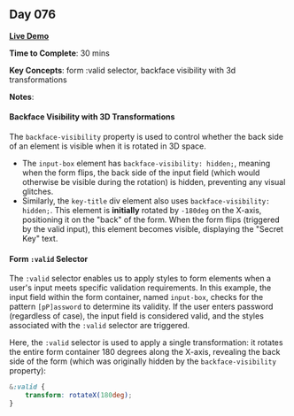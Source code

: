 ## Day 076

**<a href="https://css100.aniqa.dev#day-076">Live Demo</a>**

**Time to Complete**: 30 mins

**Key Concepts**: form :valid selector, backface visibility with 3d transformations

**Notes**:

#### Backface Visibility with 3D Transformations

The `backface-visibility` property is used to control whether the back side of an element is visible when it is rotated in 3D space.

- The `input-box` element has `backface-visibility: hidden;`, meaning when the form flips, the back side of the input field (which would otherwise be visible during the rotation) is hidden, preventing any visual glitches.
- Similarly, the `key-title` div element also uses `backface-visibility: hidden;`. This element is **initially** rotated by `-180deg` on the X-axis, positioning it on the "back" of the form. When the form flips (triggered by the valid input), this element becomes visible, displaying the "Secret Key" text.

#### Form `:valid` Selector

The `:valid` selector enables us to apply styles to form elements when a user's input meets specific validation requirements. In this example, the input field within the form container, named `input-box`, checks for the pattern `[pP]assword` to determine its validity. If the user enters password (regardless of case), the input field is considered valid, and the styles associated with the `:valid` selector are triggered.

Here, the `:valid` selector is used to apply a single transformation: it rotates the entire form container 180 degrees along the X-axis, revealing the back side of the form (which was originally hidden by the `backface-visibility` property):

```scss
&:valid {
	transform: rotateX(180deg);
}
```
